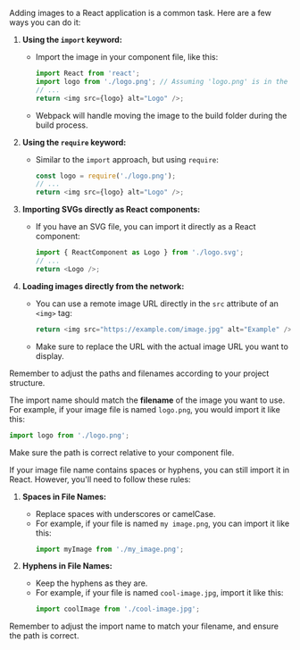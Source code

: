 Adding images to a React application is a common task. Here are a few ways you can do it:

1. **Using the `import` keyword:**
   - Import the image in your component file, like this:
     ```javascript
     import React from 'react';
     import logo from './logo.png'; // Assuming 'logo.png' is in the same directory
     // ...
     return <img src={logo} alt="Logo" />;
     ```
   - Webpack will handle moving the image to the build folder during the build process.

2. **Using the `require` keyword:**
   - Similar to the `import` approach, but using `require`:
     ```javascript
     const logo = require('./logo.png');
     // ...
     return <img src={logo} alt="Logo" />;
     ```

3. **Importing SVGs directly as React components:**
   - If you have an SVG file, you can import it directly as a React component:
     ```javascript
     import { ReactComponent as Logo } from './logo.svg';
     // ...
     return <Logo />;
     ```

4. **Loading images directly from the network:**
   - You can use a remote image URL directly in the `src` attribute of an `<img>` tag:
     ```javascript
     return <img src="https://example.com/image.jpg" alt="Example" />;
     ```
   - Make sure to replace the URL with the actual image URL you want to display.

Remember to adjust the paths and filenames according to your project structure.

The import name should match the **filename** of the image you want to use. For example, if your image file is named `logo.png`, you would import it like this:

```javascript
import logo from './logo.png';
```

Make sure the path is correct relative to your component file.

If your image file name contains spaces or hyphens, you can still import it in React. However, you'll need to follow these rules:

1. **Spaces in File Names:**
   - Replace spaces with underscores or camelCase.
   - For example, if your file is named `my image.png`, you can import it like this:
     ```javascript
     import myImage from './my_image.png';
     ```

2. **Hyphens in File Names:**
   - Keep the hyphens as they are.
   - For example, if your file is named `cool-image.jpg`, import it like this:
     ```javascript
     import coolImage from './cool-image.jpg';
     ```

Remember to adjust the import name to match your filename, and ensure the path is correct.
